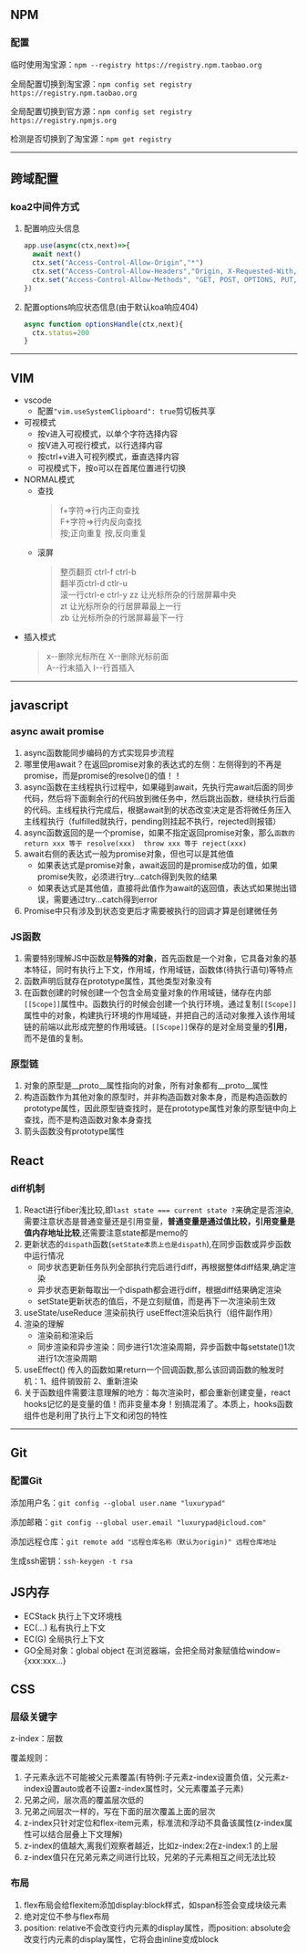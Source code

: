 ## NPM
### 配置
临时使用淘宝源：`npm --registry https://registry.npm.taobao.org`

全局配置切换到淘宝源：`npm config set registry https://registry.npm.taobao.org`

全局配置切换到官方源：`npm config set registry https://registry.npmjs.org`

检测是否切换到了淘宝源：`npm get registry`

***

## 跨域配置
### koa2中间件方式
1. 配置响应头信息
    ```js
    app.use(async(ctx,next)=>{
      await next()
      ctx.set("Access-Control-Allow-Origin","*")
      ctx.set("Access-Control-Allow-Headers","Origin, X-Requested-With, Content-Type, Accept,Authorization")
      ctx.set("Access-Control-Allow-Methods", "GET, POST, OPTIONS, PUT, DELETE,PATCH")
    })
    ```
2. 配置options响应状态信息(由于默认koa响应404)
    ```js
    async function optionsHandle(ctx,next){
      ctx.status=200
    }
    ```
***

## VIM
* vscode
    * 配置`"vim.useSystemClipboard": true`剪切板共享
* 可视模式
    * 按v进入可视模式，以单个字符选择内容
    * 按V进入可视行模式，以行选择内容
    * 按ctrl+v进入可视列模式，垂直选择内容
    * 可视模式下，按o可以在首尾位置进行切换 
* NORMAL模式
    * 查找
        >f+字符=>行内正向查找  
        >F+字符=>行内反向查找  
        >按;正向重复  按,反向重复
    * 滚屏
        >整页翻页 ctrl-f ctrl-b  
        >翻半页ctrl-d ctlr-u   
        >滚一行ctrl-e ctrl-y
        >zz 让光标所杂的行居屏幕中央    
        >zt 让光标所杂的行居屏幕最上一行  
        >zb 让光标所杂的行居屏幕最下一行  
* 插入模式
    >x--删除光标所在  X--删除光标前面  
    >A--行末插入    I--行首插入

***

## javascript
### async await promise
1. async函数能同步编码的方式实现异步流程
2. 哪里使用await？在返回promise对象的表达式的左侧：左侧得到的不再是promise，而是promise的resolve()的值！！
3. async函数在主线程执行过程中，如果碰到await，先执行完await后面的同步代码，然后将下面剩余行的代码放到微任务中，然后跳出函数，继续执行后面的代码。主线程执行完成后，根据await到的状态改变决定是否将微任务压入主线程执行（fulfilled就执行，pending则挂起不执行，rejected则报错） 
4. async函数返回的是一个promise，如果不指定返回promise对象，那么`函数的return xxx 等于 resolve(xxx)  throw xxx 等于 reject(xxx)`
5. await右侧的表达式一般为promise对象，但也可以是其他值  
    * 如果表达式是promise对象，await返回的是promise成功的值，如果promise失败，必须进行try...catch得到失败的结果  
    * 如果表达式是其他值，直接将此值作为await的返回值，表达式如果抛出错误，需要通过try...catch得到error
6. Promise中只有涉及到状态变更后才需要被执行的回调才算是创建微任务
### JS函数
1. 需要特别理解JS中函数是**特殊的对象**，首先函数是一个对象，它具备对象的基本特征，同时有执行上下文，作用域，作用域链，函数体(待执行语句)等特点
2. 函数声明后就存在prototype属性，其他类型对象没有
3. 在函数创建的时候创建一个包含全局变量对象的作用域链，储存在内部`[[Scope]]`属性中。函数执行的时候会创建一个执行环境，通过复制`[[Scope]]`属性中的对象，构建执行环境的作用域链，并把自己的活动对象推入该作用域链的前端以此形成完整的作用域链。`[[Scope]]`保存的是对全局变量的**引用**，而不是值的复制。
### 原型链
1. 对象的原型是__proto__属性指向的对象，所有对象都有__proto__属性
2. 构造函数作为其他对象的原型时，并非构造函数对象本身，而是构造函数的prototype属性，因此原型链查找时，是在prototype属性对象的原型链中向上查找，而不是构造函数对象本身查找
3. 箭头函数没有prototype属性

## React
### diff机制
1. React进行fiber浅比较,即`last state === current state ?`来确定是否渲染,需要注意状态是普通变量还是引用变量，**普通变量是通过值比较，引用变量是值内存地址比较**,还需要注意state都是memo的
2. 更新状态的`dispath`函数(`setState本质上也是dispath`),在同步函数或异步函数中运行情况  
    * 同步状态更新任务队列全部执行完后进行diff，再根据整体diff结果,确定渲染  
    * 异步状态更新每取出一个dispath都会进行diff，根据diff结果确定渲染
    * setState更新状态的值后，不是立刻赋值，而是再下一次渲染前生效
3. useState/useReduce 渲染前执行 useEffect渲染后执行（组件副作用）
4. 渲染的理解
    * 渲染前和渲染后 
    * 同步渲染和异步渲染：同步进行1次渲染周期，异步函数中每setstate()1次进行1次渲染周期
5. useEffect() 传入的函数如果return一个回调函数,那么该回调函数的触发时机：1、组件销毁前 2、重新渲染
6. 关于函数组件需要注意理解的地方：每次渲染时，都会重新创建变量，react hooks记忆的是变量的值！而非变量本身！别搞混淆了。本质上，hooks函数组件也是利用了执行上下文和闭包的特性

***

## Git
### 配置Git
添加用户名：`git config --global user.name "luxurypad"`

添加邮箱：`git config --global user.email "luxurypad@icloud.com"`

添加远程仓库：`git remote add "远程仓库名称（默认为origin)" 远程仓库地址`

生成ssh密钥：`ssh-keygen -t rsa`

## JS内存
* ECStack 执行上下文环境栈
* EC(...) 私有执行上下文
* EC(G) 全局执行上下文
* GO全局对象：global object 在浏览器端，会把全局对象赋值给window={xxx:xxx...}

## CSS
### 层级关键字
z-index：层数

覆盖规则：

1. 子元素永远不可能被父元素覆盖(有特例:子元素z-index设置负值，父元素z-index设置auto或者不设置z-index属性时，父元素覆盖子元素)
2. 兄弟之间，层次高的覆盖层次低的
3. 兄弟之间层次一样的，写在下面的层次覆盖上面的层次
4. z-index只针对定位和flex-item元素，标准流和浮动不具备该属性(z-index属性可以结合层叠上下文理解)
5. z-index的值越大,离我们观察者越近，比如z-index:2在z-index:1 的上层
6. z-index值只在兄弟元素之间进行比较，兄弟的子元素相互之间无法比较

### 布局
1. flex布局会给flexitem添加display:block样式，如span标签会变成块级元素
2. 绝对定位不参与flex布局
3. position: relative不会改变行内元素的display属性，而position: absolute会改变行内元素的display属性，它将会由inline变成block
